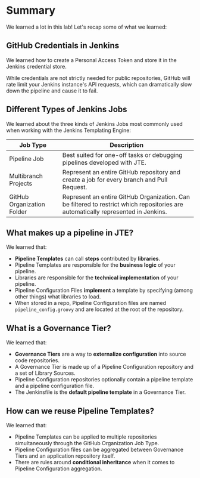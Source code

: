 # Summary

We learned a lot in this lab!  Let's recap some of what we learned: 

## GitHub Credentials in Jenkins

We learned how to create a Personal Access Token and store it in the Jenkins credential store. 

While credentials are not strictly needed for public repositories, GitHub will rate limit your Jenkins instance's API requests, which can dramatically slow down the pipeline and cause it to fail. 

## Different Types of Jenkins Jobs

We learned about the three kinds of Jenkins Jobs most commonly used when working with the Jenkins Templating Engine:

| Job Type | Description |
| -------- | ------------|
| Pipeline Job | Best suited for one-off tasks or debugging pipelines developed with JTE. |
| Multibranch Projects | Represent an entire GitHub repository and create a job for every branch and Pull Request. |
| GitHub Organization Folder | Represent an entire GitHub Organization. Can be filtered to restrict which repositories are automatically represented in Jenkins. |

## What makes up a pipeline in JTE? 

We learned that: 

*  **Pipeline Templates** can call **steps** contributed by **libraries**.
*  Pipeline Templates are responsible for the **business logic** of your pipeline.
*  Libraries are responsible for the **technical implementation** of your pipeline.
*  Pipeline Configuration Files **implement** a template by specifying (among other things) what libraries to load.
*  When stored in a repo, Pipeline Configuration files are named ``pipeline_config.groovy`` and are located at the root of the repository.

## What is a Governance Tier?

We learned that: 

*  **Governance Tiers** are a way to **externalize configuration** into source code repositories.
*  A Governance Tier is made up of a Pipeline Configuration repository and a set of Library Sources.
*  Pipeline Configuration repositories optionally contain a pipeline template and a pipeline configuration file.
*  The Jenkinsfile is the **default pipeline template** in a Governance Tier.

## How can we reuse Pipeline Templates?

We learned that: 

*  Pipeline Templates can be applied to multiple repositories simultaneously through the GitHub Organization Job Type. 
*  Pipeline Configuration files can be aggregated between Governance Tiers and an application repository itself.
*  There are rules around **conditional inheritance** when it comes to Pipeline Configuration aggregation. 
